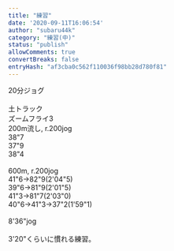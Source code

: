 ```yaml
---
title: "練習"
date: '2020-09-11T16:06:54'
author: "subaru44k"
category: "練習(中)"
status: "publish"
allowComments: true
convertBreaks: false
entryHash: "af3cba0c562f110036f98bb28d780f81"
---
```

20分ジョグ<br>
<br>
土トラック<br>
ズームフライ3<br>
200m流し, r.200jog<br>
38"7<br>
37"9<br>
38"4<br>
<br>
600m, r.200jog<br>
41"6→82"9(2'04"5)<br>
39"6→81"9(2'01"5)<br>
41"3→81"7(2'03"0)<br>
40"6→41"3→37"2(1'59"1)<br>
<br>
8'36"jog<br>
<br>
3'20"くらいに慣れる練習。
